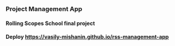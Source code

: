### Project Management App

#### Rolling Scopes School final project

#### Deploy https://vasily-mishanin.github.io/rss-management-app
